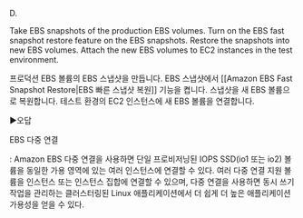 D.

Take EBS snapshots of the production EBS volumes. Turn on the EBS fast snapshot restore feature on the EBS snapshots. Restore the snapshots into new EBS volumes. Attach the new EBS volumes to EC2 instances in the test environment.

프로덕션 EBS 볼륨의 EBS 스냅샷을 만듭니다. EBS 스냅샷에서 [[Amazon EBS Fast Snapshot Restore|EBS 빠른 스냅샷 복원]] 기능을 켭니다. 스냅샷을 새 EBS 볼륨으로 복원합니다. 테스트 환경의 EC2 인스턴스에 새 EBS 볼륨을 연결합니다.
​

▶오답

EBS 다중 연결

: Amazon EBS 다중 연결을 사용하면 단일 프로비저닝된 IOPS SSD(io1 또는 io2) 볼륨을 동일한 가용 영역에 있는 여러 인스턴스에 연결할 수 있다. 여러 다중 연결 지원 볼륨을 인스턴스 또는 인스턴스 집합에 연결할 수 있으며, 다중 연결을 사용하면 동시 쓰기 작업을 관리하는 클러스터링된 Linux 애플리케이션에서 더 쉽게 더 높은 애플리케이션 가용성을 얻을 수 있다.